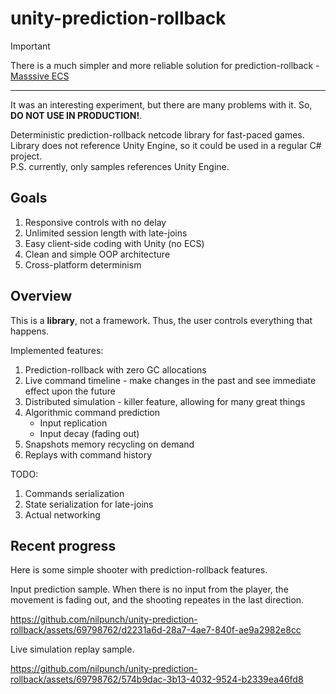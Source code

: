 # unity-prediction-rollback

> [!IMPORTANT]
> There is a much simpler and more reliable solution for prediction-rollback - [Masssive ECS](https://github.com/nilpunch/massive-ecs)  

---

It was an interesting experiment, but there are many problems with it. So, **DO NOT USE IN PRODUCTION!**.

Deterministic prediction-rollback netcode library for fast-paced games.  
Library does not reference Unity Engine, so it could be used in a regular C# project.  
P.S. currently, only samples references Unity Engine.

## Goals

1. Responsive controls with no delay
2. Unlimited session length with late-joins
3. Easy client-side coding with Unity (no ECS)
4. Clean and simple OOP architecture
5. Cross-platform determinism

## Overview

This is a **library**, not a framework. Thus, the user controls everything that happens.

Implemented features:

1. Prediction-rollback with zero GC allocations
2. Live command timeline - make changes in the past and see immediate effect upon the future
3. Distributed simulation - killer feature, allowing for many great things
4. Algorithmic command prediction
   * Input replication
   * Input decay (fading out)
5. Snapshots memory recycling on demand
6. Replays with command history

TODO:

1. Commands serialization
2. State serialization for late-joins
3. Actual networking

## Recent progress

Here is some simple shooter with prediction-rollback features.

Input prediction sample. When there is no input from the player, the movement is fading out, and the shooting repeates in the last direction.

https://github.com/nilpunch/unity-prediction-rollback/assets/69798762/d2231a6d-28a7-4ae7-840f-ae9a2982e8cc

Live simulation replay sample.

https://github.com/nilpunch/unity-prediction-rollback/assets/69798762/574b9dac-3b13-4032-9524-b2339ea46fd8

